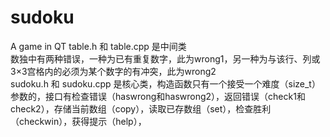 # sudoku
A game in QT
table.h 和 table.cpp 是中间类  
数独中有两种错误，一种为已有重复数字，此为wrong1，另一种为与该行、列或3×3宫格内的必须为某个数字的有冲突，此为wrong2  
sudoku.h 和 sudoku.cpp 是核心类，构造函数只有一个接受一个难度（size_t）参数的，接口有检查错误（haswrong和haswrong2），返回错误（check1和check2），存储当前数组（copy），读取已存数组（set），检查胜利（checkwin），获得提示（help），
